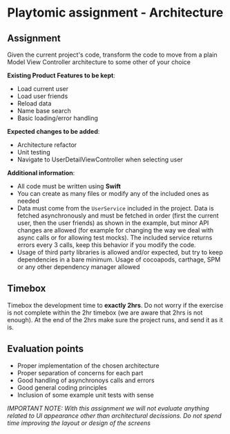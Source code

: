 #  Playtomic assignment - Architecture


## Assignment

Given the current project's code, transform the code to move from a plain Model View Controller architecture to some other of your choice

**Existing Product Features to be kept**:

- Load current user
- Load user friends
- Reload data
- Name base search
- Basic loading/error handling

**Expected changes to be added**:

- Architecture refactor
- Unit testing
- Navigate to UserDetailViewController when selecting user

**Additional information**:

- All code must be written using **Swift**
- You can create as many files or modify any of the included ones as needed
- Data must come from the `UserService` included in the project. Data is fetched asynchronously and must be fetched in order (first the current user, then the user friends) as shown in the example, but minor API changes are allowed (for example for changing the way we deal with async calls or for allowing test mocks). The included service returns errors every 3 calls, keep this behavior if you modify the code.
- Usage of third party libraries is allowed and/or expected, but try to keep dependencies in a bare minimum. Usage of cocoapods, carthage, SPM or any other dependency manager allowed

## Timebox

Timebox the development time to **exactly 2hrs**. Do not worry if the exercise is not complete within the 2hr timebox (we are aware that 2hrs is not enough). At the end of the 2hrs make sure the project runs, and send it as it is.


## Evaluation points

- Proper implementation of the chosen architecture
- Proper separation of concerns for each part
- Good handling of asynchronoys calls and errors
- Good general coding principles
- Inclusion of some example unit tests with sense

*IMPORTANT NOTE: With this assignment we will not evaluate anything related to UI appearance other than architectural decissions. Do not spend time improving the layout or design of the screens*

